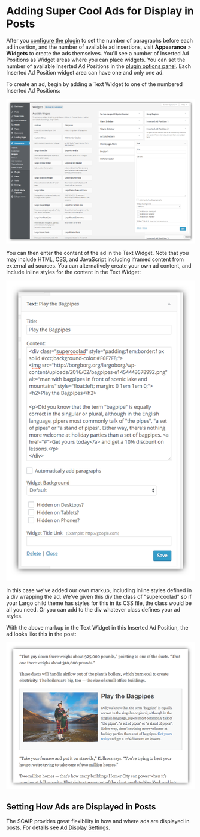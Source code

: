 # Adding Super Cool Ads for Display in Posts

After you [configure the plugin](configuration.md) to set the number of paragraphs before each ad insertion, and the number of available ad insertions, visit **Appearance** > **Widgets** to create the ads themselves. You'll see a number of Inserted Ad Positions as Widget areas where you can place widgets. You can set the number of available Inserted Ad Positions in the [plugin options panel](configuration.md). Each Inserted Ad Position widget area can have one and only one ad.

To create an ad, begin by adding a Text Widget to one of the numbered Inserted Ad Positions:

![empty text widget in an Ad Position area](./img/empty-text-widget-in-ad-position.png)

You can then enter the content of the ad in the Text Widget. Note that you may include HTML, CSS, and JavaScript including iframed content from external ad sources. You can alternatively create your own ad content, and include inline styles for the content in the Text Widget:

![ad content in the text widget](./img/scaip-ad-markup.png)

In this case we've added our own markup, including inline styles defined in a div wrapping the ad. We've given this div the class of "supercoolad" so if your Largo child theme has styles for this in its CSS file, the class would be all you need. Or you can add to the div whatever class defines your ad styles.

With the above markup in the Text Widget in this Inserted Ad Position, the ad looks like this in the post:

![advertisement for bagpipes on the post page](./img/scaip-ad-on-post.png)

## Setting How Ads are Displayed in Posts

The SCAIP provides great flexibility in how and where ads are displayed in posts. For details see [Ad Display Settings](display-settings.md).